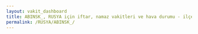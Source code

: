 ```yaml
---
layout: vakit_dashboard
title: ABINSK_, RUSYA için iftar, namaz vakitleri ve hava durumu - ilçe/eyalet seç
permalink: /RUSYA/ABINSK_/
---
```


<script type="text/javascript">
  var GLOBAL_COUNTRY = 'RUSYA';
  var GLOBAL_CITY = 'ABINSK_';
  var GLOBAL_STATE = '';
  var lat = 72;
  var lon = 21;
</script>
